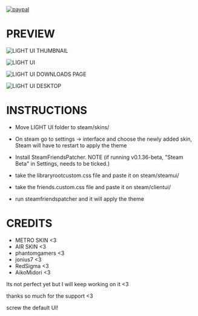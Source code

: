 
[![paypal](https://img.shields.io/static/v1?label=PayPal&message=Donate&style=flat&logo=paypal&color=blue)](https://www.paypal.com/donate?hosted_button_id=3ZF6GWCRZEVUC)

# PREVIEW
![LIGHT UI THUMBNAIL](https://media.giphy.com/media/NWDpqe7kyPP35OvBp7/giphy.gif)

![LIGHT UI](https://media.giphy.com/media/0Ar6OuLLCNriyjYN3F/giphy.gif)

![LIGHT UI DOWNLOADS PAGE](https://media.giphy.com/media/DCuD7Vpz15mIFyYWvJ/giphy.gif)

![LIGHT UI DESKTOP](https://media.giphy.com/media/mjXCOXMe4YJjQoC5GZ/giphy.gif)




# INSTRUCTIONS
* Move LIGHT UI folder to steam/skins/

* On steam go to settings -> interface and choose the newly added skin,
Steam will have to restart to apply the theme

* Install SteamFriendsPatcher. NOTE (if running v0.1.36-beta, "Steam Beta" in Settings, needs to be ticked.) 

* take the libraryrootcustom.css file and paste it on steam/steamui/
* take the friends.custom.css file and paste it on steam/clientui/
* run steamfriendspatcher and it will apply the theme

# CREDITS
* METRO SKIN <3
* AIR SKIN <3
* phantomgamers <3
* jonius7 <3
* RedSigma <3
* AikoMidori <3

Its not perfect yet but I will keep working on it <3

thanks so much for the support <3

screw the default UI!
